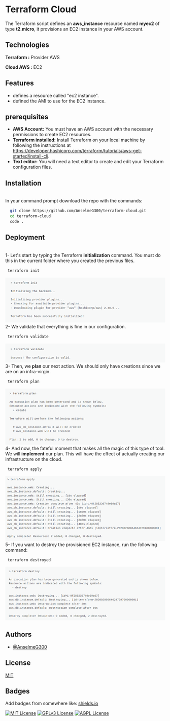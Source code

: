 
# Terraform Cloud

The Terraform script defines an **aws_instance** resource named **myec2** of type **t2.micro**, it provisions an EC2 instance in your AWS account.

## Technologies

**Terraform :** Provider AWS

**Cloud AWS :** EC2


## Features


- defines a resource called "ec2 instance".
- defined the AMI to use for the EC2 instance.
## prerequisites

- **AWS Account:** You must have an AWS account with the necessary permissions to create EC2 resources.
- **Terraform installed:** Install Terraform on your local machine by following the instructions at https://developer.hashicorp.com/terraform/tutorials/aws-get-started/install-cli.
- **Text editor:** You will need a text editor to create and edit your Terraform configuration files.
## Installation


\
In your command prompt download the repo with the commands:
```bash
  git clone https://github.com/AnselmeG300/terraform-cloud.git
  cd terraform-cloud
  code . 
```

    
## Deployment

\
1- Let's start by typing the Terraform **initialization** command. You must do this in the current folder where you created the previous files.
```bash
 terraform init
```
![App Screenshot](images/init.png)
\
2- We validate that everything is fine in our configuration.
```bash
 terraform validate
```
![App Screenshot](images/validate.png)
\
3- Then, we **plan** our next action. We should only have creations since we are on an infra-virgin.
```bash
 terraform plan
```
![App Screenshot](images/plan.png)
\
4- And now, the fateful moment that makes all the magic of this type of tool. We will **implement** our plan. This will have the effect of actually creating our infrastructure on the cloud.
```bash
 terraform apply
```
![App Screenshot](images/apply.png)
\
5- If you want to destroy the provisioned EC2 instance, run the following command:
```bash
 terraform destroyed
```
![App Screenshot](images/destroy.png)

## Authors

- [@AnselmeG300](https://github.com/AnselmeG300/terraform-cloud.git)


## License

[MIT](https://choosealicense.com/licenses/mit/)


## Badges

Add badges from somewhere like: [shields.io](https://shields.io/)

[![MIT License](https://img.shields.io/badge/License-MIT-green.svg)](https://choosealicense.com/licenses/mit/)
[![GPLv3 License](https://img.shields.io/badge/License-GPL%20v3-yellow.svg)](https://opensource.org/licenses/)
[![AGPL License](https://img.shields.io/badge/license-AGPL-blue.svg)](http://www.gnu.org/licenses/agpl-3.0)

